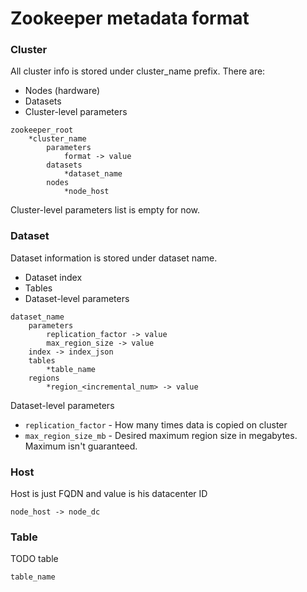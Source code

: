 # Zookeeper metadata format

### Cluster

All cluster info is stored under cluster_name prefix.
There are:

* Nodes (hardware)
* Datasets
* Cluster-level parameters

```
zookeeper_root
    *cluster_name
        parameters
            format -> value
        datasets
            *dataset_name
        nodes
            *node_host
```
            
            
Cluster-level parameters list is empty for now.
            
### Dataset
                        
Dataset information is stored under dataset name.

* Dataset index
* Tables
* Dataset-level parameters
       
```
dataset_name
    parameters
        replication_factor -> value
        max_region_size -> value
    index -> index_json
    tables
        *table_name
    regions
        *region_<incremental_num> -> value
```
 
Dataset-level parameters

* `replication_factor` - How many times data is copied on cluster
* `max_region_size_mb` - Desired maximum region size in megabytes. Maximum isn't guaranteed.
 
### Host

Host is just FQDN and value is his datacenter ID
```
node_host -> node_dc
```   
       
### Table

TODO table
```
table_name
    
```  